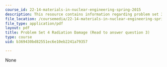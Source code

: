 ```yaml
---
course_id: 22-14-materials-in-nuclear-engineering-spring-2015
description: This resource contains information regarding problem set 3.
file_location: /coursemedia/22-14-materials-in-nuclear-engineering-spring-2015/b369430bd82551ec6e10eb2241a79357_MIT22_14S15_Pset4PaprForQ3.pdf
file_type: application/pdf
layout: pdf
title: Problem Set 4 Radiation Damage (Read to answer question 3)
type: course
uid: b369430bd82551ec6e10eb2241a79357

---
```

None